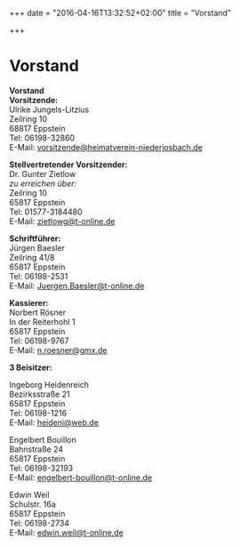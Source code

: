 +++
date = "2016-04-16T13:32:52+02:00"
title = "Vorstand"

+++

# Vorstand

**Vorstand**  
**Vorsitzende:**  
Ulrike Jungels-Litzius  
Zeilring 10  
68817 Eppstein  
Tel: 06198-32860  
E-Mail: vorsitzende@heimatverein-niederjosbach.de  

**Stellvertretender Vorsitzender:**  
Dr. Gunter Zietlow  
*zu erreichen über:*  
Zeilring 10  
65817 Eppstein  
Tel: 01577-3184480  
E-Mail: zietlowg@t-online.de  

**Schriftführer:**  
Jürgen Baesler  
Zeilring 41/8  
65817 Eppstein  
Tel: 06198-2531  
E-Mail: Juergen.Baesler@t-online.de  

**Kassierer:**  
Norbert Rösner  
In der Reiterhohl 1  
65817 Eppstein  
Tel: 06198-9767  
E-Mail: n.roesner@gmx.de  

**3 Beisitzer:**

Ingeborg Heidenreich  
Bezirksstraße 21  
65817 Eppstein  
Tel: 06198-1216  
E-Mail: heideni@web.de  

Engelbert Bouillon  
Bahnstraße 24  
65817 Eppstein  
Tel: 06198-32193  
E-Mail: engelbert-bouillon@t-online.de  

Edwin Weil  
Schulstr. 16a  
65817 Eppstein  
Tel: 06198-2734  
E-Mail: edwin.weil@t-online.de  
